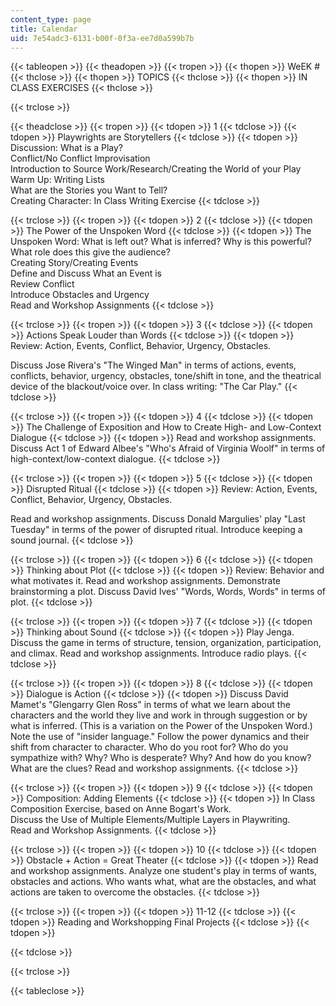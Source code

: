 ```yaml
---
content_type: page
title: Calendar
uid: 7e54adc3-6131-b00f-0f3a-ee7d0a599b7b
---
```


{{< tableopen >}}
{{< theadopen >}}
{{< tropen >}}
{{< thopen >}}
WeEK #
{{< thclose >}}
{{< thopen >}}
TOPICS
{{< thclose >}}
{{< thopen >}}
IN CLASS EXERCISES
{{< thclose >}}

{{< trclose >}}

{{< theadclose >}}
{{< tropen >}}
{{< tdopen >}}
1
{{< tdclose >}}
{{< tdopen >}}
Playwrights are Storytellers
{{< tdclose >}}
{{< tdopen >}}
Discussion: What is a Play?  
Conflict/No Conflict Improvisation  
Introduction to Source Work/Research/Creating the World of your Play  
Warm Up: Writing Lists  
What are the Stories you Want to Tell?  
Creating Character: In Class Writing Exercise
{{< tdclose >}}

{{< trclose >}}
{{< tropen >}}
{{< tdopen >}}
2
{{< tdclose >}}
{{< tdopen >}}
The Power of the Unspoken Word
{{< tdclose >}}
{{< tdopen >}}
The Unspoken Word: What is left out? What is inferred? Why is this powerful? What role does this give the audience?  
Creating Story/Creating Events  
Define and Discuss What an Event is  
Review Conflict  
Introduce Obstacles and Urgency  
Read and Workshop Assignments
{{< tdclose >}}

{{< trclose >}}
{{< tropen >}}
{{< tdopen >}}
3
{{< tdclose >}}
{{< tdopen >}}
Actions Speak Louder than Words
{{< tdclose >}}
{{< tdopen >}}
Review: Action, Events, Conflict, Behavior, Urgency, Obstacles.  
  
Discuss Jose Rivera's "The Winged Man" in terms of actions, events, conflicts, behavior, urgency, obstacles, tone/shift in tone, and the theatrical device of the blackout/voice over. In class writing: "The Car Play."
{{< tdclose >}}

{{< trclose >}}
{{< tropen >}}
{{< tdopen >}}
4
{{< tdclose >}}
{{< tdopen >}}
The Challenge of Exposition and How to Create High- and Low-Context Dialogue
{{< tdclose >}}
{{< tdopen >}}
Read and workshop assignments. Discuss Act 1 of Edward Albee's "Who's Afraid of Virginia Woolf" in terms of high-context/low-context dialogue.
{{< tdclose >}}

{{< trclose >}}
{{< tropen >}}
{{< tdopen >}}
5
{{< tdclose >}}
{{< tdopen >}}
Disrupted Ritual
{{< tdclose >}}
{{< tdopen >}}
Review: Action, Events, Conflict, Behavior, Urgency, Obstacles.  
  
Read and workshop assignments. Discuss Donald Margulies' play "Last Tuesday" in terms of the power of disrupted ritual. Introduce keeping a sound journal.
{{< tdclose >}}

{{< trclose >}}
{{< tropen >}}
{{< tdopen >}}
6
{{< tdclose >}}
{{< tdopen >}}
Thinking about Plot
{{< tdclose >}}
{{< tdopen >}}
Review: Behavior and what motivates it. Read and workshop assignments. Demonstrate brainstorming a plot. Discuss David Ives' "Words, Words, Words" in terms of plot.
{{< tdclose >}}

{{< trclose >}}
{{< tropen >}}
{{< tdopen >}}
7
{{< tdclose >}}
{{< tdopen >}}
Thinking about Sound
{{< tdclose >}}
{{< tdopen >}}
Play Jenga. Discuss the game in terms of structure, tension, organization, participation, and climax. Read and workshop assignments. Introduce radio plays.
{{< tdclose >}}

{{< trclose >}}
{{< tropen >}}
{{< tdopen >}}
8
{{< tdclose >}}
{{< tdopen >}}
Dialogue is Action
{{< tdclose >}}
{{< tdopen >}}
Discuss David Mamet's "Glengarry Glen Ross" in terms of what we learn about the characters and the world they live and work in through suggestion or by what is inferred. (This is a variation on the Power of the Unspoken Word.) Note the use of "insider language." Follow the power dynamics and their shift from character to character. Who do you root for? Who do you sympathize with? Why? Who is desperate? Why? And how do you know? What are the clues? Read and workshop assignments.
{{< tdclose >}}

{{< trclose >}}
{{< tropen >}}
{{< tdopen >}}
9
{{< tdclose >}}
{{< tdopen >}}
Composition: Adding Elements
{{< tdclose >}}
{{< tdopen >}}
In Class Composition Exercise, based on Anne Bogart's Work.  
Discuss the Use of Multiple Elements/Multiple Layers in Playwriting.  
Read and Workshop Assignments.
{{< tdclose >}}

{{< trclose >}}
{{< tropen >}}
{{< tdopen >}}
10
{{< tdclose >}}
{{< tdopen >}}
Obstacle + Action = Great Theater
{{< tdclose >}}
{{< tdopen >}}
Read and workshop assignments. Analyze one student's play in terms of wants, obstacles and actions. Who wants what, what are the obstacles, and what actions are taken to overcome the obstacles.
{{< tdclose >}}

{{< trclose >}}
{{< tropen >}}
{{< tdopen >}}
11-12
{{< tdclose >}}
{{< tdopen >}}
Reading and Workshopping Final Projects
{{< tdclose >}}
{{< tdopen >}}

{{< tdclose >}}

{{< trclose >}}

{{< tableclose >}}
